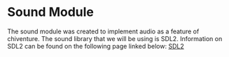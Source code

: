 # Sound Module

The sound module was created to implement audio as a feature of chiventure. The sound library
that we will be using is SDL2. Information on SDL2 can be found on the following page linked below:
[SDL2]()